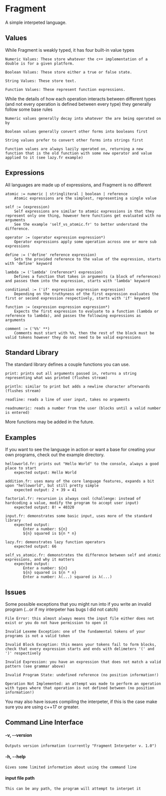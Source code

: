 # Fragment

A simple interpeted language.

## Values

While Fragment is weakly typed, it has four built-in value types

    Numeric Values: These store whatever the c++ implementation of a double is for a given platform.

    Boolean Values: These store either a true or false state.

    String Values: These store text.

    Function Values: These represent function expressions.

While the details of how each operation interacts between different types (and not every operation is defined between every type) they generally follow some base rules

    Numeric values generally decay into whatever the are being operated on by

    Boolean values generally convert other forms into booleans first

    String values prefer to convert other forms into strings first

    Function values are always lazily operated on, returning a new function that is the old function with some new operator and value applied to it (see lazy.fr example)

## Expressions

All languages are made up of expressions, and Fragment is no different

    atomic := numeric | stringliteral | boolean | reference
        Atomic expressions are the simplest, representing a single value
    
    self := (expression)
        Self expressions are similar to atomic expressions in that they represent only one thing, however here functions get evaluated with no arguments
        See the example 'self_vs_atomic.fr' to better understand the difference.
    
    operator := (operator expression expression*)
        Operator expressions apply some operation across one or more sub expressions
    
    define := ('define' reference expression)
        Sets the provided reference to the value of the expression, starts with 'define' keyword
    
    lambda := ('lambda' (reference*) expression)
        Defines a function that takes in arguments (a block of references) and passes them into the expression, starts with 'lambda' keyword
    
    conditional := ('if' expression expression expression)
        Depending on the truthyness of the first expression evaluates the first or second expression respectively, starts with 'if' keyword
    
    function := (expression expression expression*)
        Expects the first expression to evaluate to a function (lambda or reference to lambda), and passes the following expressions as arguments

    comment := ('%%' **)
        Comments must start with %%, then the rest of the block must be valid tokens however they do not need to be valid expressions

## Standard Library

The standard library defines a couple functions you can use.

    print: prints out all arguments passed in, returns a string representing what was printed (flushes stream)
    
    println: similar to print but adds a newline character afterwards (flushes stream)
    
    readline: reads a line of user input, takes no arguments

    readnumeric: reads a number from the user (blocks until a valid number is entered)

More functions may be added in the future.

## Examples

If you want to see the language in action or want a base for creating your own programs, check out the example directory.

    helloworld.fr: prints out "Hello World" to the console, always a good place to start
        expected output: Hello World

    addition.fr: uses many of the core language features, expands a bit upon "helloworld", but still pretty simple
        expected output: 2 + 39 = 41
    
    factorial.fr: recursion is always cool (challenge: instead of hardcoding a value, modify the program to accept user input)
        expected output: 8! = 40320
    
    input.fr: demonstrates some basic input, uses more of the standard library
        expected output:
            Enter a number: ${n}
            ${n} squared is ${n * n}
    
    lazy.fr: demonstrates lazy function operators
        expected output: 66
    
    self_vs_atomic.fr: demonstrates the difference between self and atomic expressions, and why it matters
        expected output:
            Enter a number: ${n}
            ${n} squared is ${n * n}
            Enter a number: λ(...) squared is λ(...)

## Issues

Some possible exceptions that you might run into if you write an invalid program (...or if my interpeter has bugs I did not catch)

    File Error: this almost always means the input file either does not exist or you do not have permission to open it

    Invalid Lexeme Exception: one of the fundamental tokens of your programs is not a valid token

    Invalid Block Exception: this means your tokens fail to form blocks, check that every expression starts and ends with delimeters '(' and ')' respectively

    Invalid Expression: you have an expression that does not match a valid pattern (see grammar above)

    Invalid Program State: undefined reference (no position information!)

    Operation Not Implemented: an attempt was made to perform an operation with types where that operation is not defined between (no position information!)

You may also have issues compiling the interpeter, if this is the case make sure you are using c++17 or greater.

## Command Line Interface

#### -v, --version

    Outputs version information (currently "Fragment Interpeter v. 1.0")

#### -h, --help

    Gives some limited information about using the command line

#### input file path

    This can be any path, the program will attempt to interpet it
